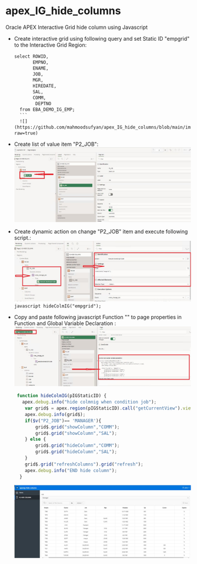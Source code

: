 # apex_IG_hide_columns
Oracle APEX Interactive Grid hide column using Javascript

- Create interactive grid using following query and set Static ID "empgrid" to the Interactive Grid Region:
	```plsql
	select ROWID,
		   EMPNO,
		   ENAME,
		   JOB,
		   MGR,
		   HIREDATE,
		   SAL,
		   COMM,
			DEPTNO       
	  from EBA_DEMO_IG_EMP;
	  ```
	  ![](https://github.com/mahmoodsufyan/apex_IG_hide_columns/blob/main/images/1.JPG?raw=true)

- Create list of value item  "P2_JOB":  
	![](https://github.com/mahmoodsufyan/apex_IG_hide_columns/blob/main/images/list_job_item.JPG?raw=true)

- Create dynamic action on change "P2_JOB" item and execute following script.:  
	  ![](https://github.com/mahmoodsufyan/apex_IG_hide_columns/blob/main/images/CREATE_DYNAMIC_ACTION.JPG?raw=true)
		```javascript
		 hideColmIG("empgrid");
		```
- Copy and paste following javascript Function "" to page properties in Function and Global Variable Declaration :
![](https://github.com/mahmoodsufyan/apex_IG_hide_columns/blob/main/images/COPY_JAVASCRIT_FUNCTION.JPG?raw=true)
    ```javascript
     function hideColmIG(pIGStaticID) {
       apex.debug.info("hide colmnig when condition job");
        var grid$ = apex.region(pIGStaticID).call("getCurrentView").view$;
        apex.debug.info(grid$);
        if($v("P2_JOB")== 'MANAGER'){
            grid$.grid("showColumn","COMM");
            grid$.grid("showColumn","SAL");
        } else {
            grid$.grid("hideColumn","COMM");
            grid$.grid("hideColumn","SAL");
        }
        grid$.grid("refreshColumns").grid("refresh");
        apex.debug.info("END hide column");
      }
    ```
    ![](https://github.com/mahmoodsufyan/apex_IG_hide_columns/blob/main/images/PAGE_IG_HIDE_COLUN.JPG?raw=true)
  